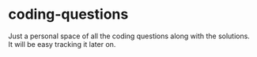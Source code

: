 # coding-questions
Just a personal space of all the coding questions along with the solutions.</br> It will be easy tracking it later on.

